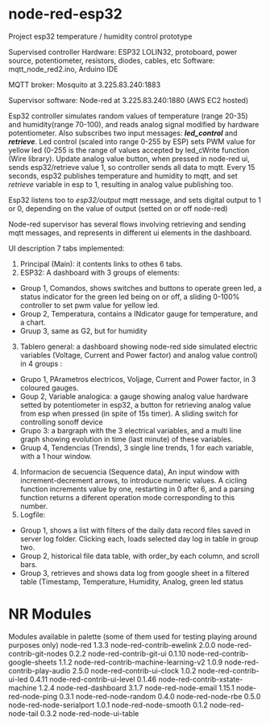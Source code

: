 # node-red-esp32
Project esp32 temperature / humidity control prototype

Supervised controller
Hardware: ESP32 LOLIN32, protoboard, power source, potentiometer, resistors, diodes, cables, etc
Software: mqtt_node_red2.ino, Arduino IDE

MQTT broker: Mosquito at 3.225.83.240:1883

Supervisor software: Node-red at 3.225.83.240:1880 (AWS EC2 hosted)


Esp32 controller simulates random values of temperature (range 20-35) and humidity(range 70-100), and reads analog signal modified by hardware potentiometer.
Also subscribes two input messages: _**led_control**_ and _**retrieve**_. Led control (scaled into range 0-255 by ESP) sets PWM value for yellow led (0-255 is the range of values accepted by led_cWrite function (Wire library). Update analog value button, when pressed in node-red ui, sends esp32/retrieve value 1, so controller sends all data to mqtt. Every 15 seconds, esp32 publishes temperature and humidity to mqtt, and set _retrieve_ variable in esp to 1, resulting in analog value publishing too.

Esp32 listens too to _esp32/output_ mqtt message, and sets digital output to 1 or 0, depending on the value of output (setted on or off node-red)

Node-red supervisor has several flows involving retrieving and sending mqtt messages, and represents in different ui elements in the dashboard. 


UI description
7 tabs implemented:
1. Principal (Main): it contents links to othes 6 tabs. 
2. ESP32: A dashboard with 3 groups of elements:
- Group 1, Comandos, shows switches and buttons to operate green led, a status indicator for the green led being on or off, a sliding 0-100% controller to set pwm value for yellow led. 
- Group 2, Temperatura, contains a INdicator gauge for temperature, and a chart. 
- Gruup 3, same as G2, but for humidity
3. Tablero general: a dashboard showing node-red side simulated electric variables (Voltage, Current and Power factor) and analog value control) in 4 groups :
- Grupo 1, PArametros electricos, Voljage, Current and Power factor, in 3 coloured gauges.
- Goup 2, Variable analogica: a gauge showing analog value hardware setted by potentiometer in esp32, a button for retrieving analog value from esp when pressed (in spite of 15s timer). A sliding switch for controlling sonoff device
- Grupo 3: a bargraph with the 3 electrical variables, and a multi line graph showing evolution in time (last minute) of these variables. 
- Gruup 4, Tendencias (Trends), 3 single line trends, 1 for each variable, with a 1 hour window. 
4. Informacion de secuencia (Sequence data), An input window with increment-decrement arrows, to introduce numeric values. A cicling function increments value by one, restarting in 0 after 6, and a parsing function returns a diferent operation mode corresponding to this number. 
5. Logfile: 
- Group 1, shows a list with filters of the daily data record files saved in server log folder. Clicking each, loads selected day log in table in group two.
- Group 2, historical file data table, with order_by each column, and scroll bars. 
- Group 3, retrieves and shows data log from google sheet in a filtered table (Timestamp, Temperature, Humidity, Analog, green led status

# NR Modules 
Modules available in palette (some of them used for testing playing around purposes only)
node-red 1.3.3
node-red-contrib-ewelink 2.0.0
node-red-contrib-git-nodes 0.2.2 
node-red-contrib-git-ui 0.1.10
node-red-contrib-google-sheets 1.1.2
node-red-contrib-machine-learning-v2 1.0.9
node-red-contrib-play-audio 2.5.0
node-red-contrib-ui-clock 1.0.2
node-red-contrib-ui-led 0.4.11
node-red-contrib-ui-level 0.1.46
node-red-contrib-xstate-machine 1.2.4
node-red-dashboard 3.1.7
node-red-node-email 1.15.1
node-red-node-ping 0.3.1
node-red-node-random 0.4.0
node-red-node-rbe 0.5.0
node-red-node-serialport 1.0.1
node-red-node-smooth 0.1.2
node-red-node-tail 0.3.2
node-red-node-ui-table 


